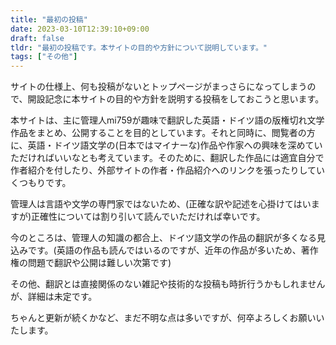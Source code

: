 ```yaml
---
title: "最初の投稿"
date: 2023-03-10T12:39:10+09:00
draft: false
tldr: "最初の投稿です。本サイトの目的や方針について説明しています。"
tags: ["その他"]
---
```


サイトの仕様上、何も投稿がないとトップページがまっさらになってしまうので、開設記念に本サイトの目的や方針を説明する投稿をしておこうと思います。

本サイトは、主に管理人mi759が趣味で翻訳した英語・ドイツ語の版権切れ文学作品をまとめ、公開することを目的としています。それと同時に、閲覧者の方に、英語・ドイツ語文学の(日本ではマイナーな)作品や作家への興味を深めていただければいいなとも考えています。そのために、翻訳した作品には適宜自分で作者紹介を付したり、外部サイトの作者・作品紹介へのリンクを張ったりしていくつもりです。

管理人は言語や文学の専門家ではないため、(正確な訳や記述を心掛けてはいますが)正確性については割り引いて読んでいただければ幸いです。

今のところは、管理人の知識の都合上、ドイツ語文学の作品の翻訳が多くなる見込みです。(英語の作品も読んではいるのですが、近年の作品が多いため、著作権の問題で翻訳や公開は難しい次第です)

その他、翻訳とは直接関係のない雑記や技術的な投稿も時折行うかもしれませんが、詳細は未定です。

ちゃんと更新が続くかなど、まだ不明な点は多いですが、何卒よろしくお願いいたします。